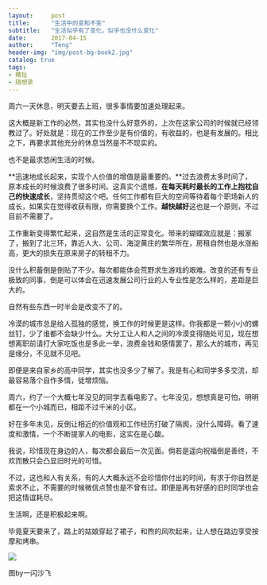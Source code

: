 ```yaml
---
layout:     post
title:      "生活中的变和不变"
subtitle:   "生活似乎有了变化，似乎也没什么变化"
date:       2017-04-15
author:     "Teng"
header-img: "img/post-bg-book2.jpg"
catalog: true
tags:
- 瞎扯
- 随想录
---
```


周六一天休息，明天要去上班，很多事情要加速处理起来。

这大概是新工作的必然，其实也没什么好意外的，上次在这家公司的时候就已经领教过了。好处就是：现在的工作至少是有价值的，有收益的，也是有发展的。相比之下，再要求其他充分的休息当然是不不现实的。

也不是最求悠闲生活的时候。

**迅速地成长起来，实现个人价值的增值是最重要的。**过去浪费太多时间了，原本成长的时候浪费了很多时间。这真实个遗憾，**在每天耗时最长的工作上抱枕自己的快速成长**，坚持贯彻这个吧。任何工作都有巨大的空间等待着每个职场新人的成长，如果实在觉得收获有限，你需要换个工作。**越快越好**这也是一个原则，不过目前不需要了。

工作重新变得繁忙起来，这自然是生活的正常变化。带来的蝴蝶效应就是：搬家了，搬到了北三环，靠近人大、公司、海淀黄庄的繁华所在，房租自然也是水涨船高，更大的损失在原来房子的转租不力。

没什么积蓄倒是倒贴了不少。每次都能体会荒野求生游戏的艰难。改变的还有专业极致的同事，倒是可以体会在迅速发展公司行业的人专业性是怎么样的，差距是巨大的。

自然有些东西一时半会是改变不了的。

冷漠的城市总是给人孤独的感觉，换工作的时候更是这样。你我都是一颗小小的螺丝钉，少了谁都不会缺少什么。大分工让人和人之间的冷漠变得随处可见，现在想想离职前请打大家吃饭也是多此一举，浪费金钱和感情罢了，那么大的城市，再见是缘分，不见就不见吧。

即便是来自家乡的高中同学，其实也没多少了解了。我是有心和同学多多交流，却最容易落个自作多情，徒增烦恼。

周六，约了一个大概七年没见的同学去看电影了。七年没见，想想真是可怕，明明都在一个小城而已，相距不过千米的小区。

好在多年未见，反倒让相近的价值观和工作经历打破了隔阂，没什么障碍。看了速度和激情，一个不断提家人的电影，这实在是心酸。

我说，珍惜现在身边的人，每次都会最后一次见面。倘若是遥向祝福倒是善终，不欢而散只会凸显旧时光的可惜。

不过，这也和人有关系，有的人大概永远不会珍惜你付出的时间，有求于你自然是索求不止，不需要的时候微信点赞也是不曾有过。即便是再有好感的旧时同学也会把这情谊耗尽。

生活啊，还是积极起来啊。

毕竟夏天要来了，路上的姑娘穿起了裙子，和煦的风吹起来，让人想在路边享受按摩和烤串。


![](http://images.tengblog.cn/17-4-15/56878506-file_1492265252552_17541.gif) 

图by一闪沙飞